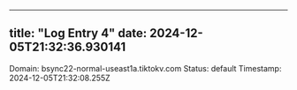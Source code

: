 
---
title: "Log Entry 4"
date: 2024-12-05T21:32:36.930141
---

Domain: bsync22-normal-useast1a.tiktokv.com
Status: default
Timestamp: 2024-12-05T21:32:08.255Z
